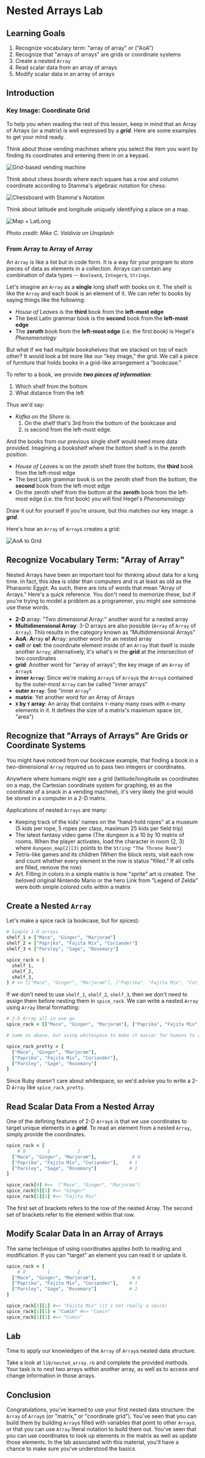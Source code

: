 
# Nested Arrays Lab

## Learning Goals

1. Recognize vocabulary term: "array of array" or ("AoA")
2. Recognize that "arrays of arrays" are grids or coordinate systems
3. Create a nested `Array`
4. Read scalar data from an array of arrays
5. Modify scalar data in an array of arrays

## Introduction

### Key Image: Coordinate Grid

To help you when reading the rest of this lesson, keep in mind that an Array of
Arrays (or a matrix) is well expressed by a ***grid***. Here are some examples
to get your mind ready.

Think about those vending machines where you select the item you want by finding
its coordinates and entering them in on a keypad.

![Grid-based vending machine](https://curriculum-content.s3.amazonaws.com/programming-univbasics-5/nested-arrays-lab/vending_grid.png)

Think about chess boards where each square has a row and column coordinate
according to Stamma's algebraic notation for chess:

![Chessboard with Stamma's Notation](https://curriculum-content.s3.amazonaws.com/programming-univbasics-5/nested-arrays-lab/chess_grid.png)

Think about latitude and longitude uniquely identifying a place on a map.

![Map + LatLong](https://curriculum-content.s3.amazonaws.com/programming-univbasics-5/nested-arrays-lab/nyc_latlong_sm.png)

_Photo credit: Mike C. Valdivia on Unsplash_

### From Array to Array of Array

An `Array` is like a list but in code form. It is a way for your program to
store pieces of data as elements in a collection. Arrays can contain any
combination of data types -- `Boolean`s, `Integer`s, `Strings`.

Let's imagine an `Array` as a **single** long shelf with books on it. The shelf
is like the `Array` and each book is an element of it.  We can refer to books by
saying things like the following:

* _House of Leaves_ is the **third** book from the **left-most edge**
* The best Latin grammar book is the **second** book from the **left-most edge**
* The **zeroth** book from the **left-most edge** (i.e. the first book) is Hegel's _Phenomenology_

But what if we had _multiple_ bookshelves that we stacked on top of each other?
It would look a bit more like our "key image," the grid. We call a piece of
furniture that holds books in a grid-like arrangement a "bookcase."

To refer to a book, we provide ***two pieces of information***:

1. Which shelf from the bottom
2. What distance from the left

Thus we'd say:

* _Kafka on the Shore_ is:
  1. On the shelf that's 3rd from the bottom of the bookcase and
  2. is second from the left-most edge.

And the books from our previous single shelf would need more data provided. Imagining a bookshelf where the bottom shelf is in the zeroth position.

* _House of Leaves_ is on the zeroth shelf from the bottom, the **third** book
  from the left-most edge
* The best Latin grammar book is on the zeroth shelf from the bottom, the
  **second** book from the left-most edge
* On the zeroth shelf from the bottom at the **zeroth** book from the left-most
  edge (i.e. the first book) you will find Hegel's _Phenomenology_

Draw it out for yourself if you're unsure, but this matches our key image: a
***grid***.

Here's how an `Array` of `Array`s creates a grid:

![AoA to Grid](https://curriculum-content.s3.amazonaws.com/programming-univbasics-5/nested-arrays-lab/nested_array.png)

## Recognize Vocabulary Term: "Array of Array"

Nested Arrays have been an important tool for thinking about data for a long
time. In fact, this idea is older than computers and is at least as old as the
Pharaonic Egypt. As such, there are lots of words that mean "Array of Arrays."
Here's a quick reference. You don't need to memorize these, but if you're trying
to model a problem as a programmer, you might see someone use these words.

* **2-D** array: "Two dimensional Array:" another word for a nested array
* **Multidimensional Array**: 3-D arrays are also possible (`Array` of `Array`
  of `Array`). This results in the category known as "Multidimensional
  Arrays"
* **AoA**: **A**rray **o**f **A**rray: another word for an nested array
* **cell** or **cel**: the coordinate element inside of an `Array` that itself
  is inside another `Array`; alternatively, it's what's in the **grid** at the
  intersection of two coordinates
* **grid**: Another word for "array of arrays"; the key image of an `Array` of `Array`s
* **inner `Array`**: Since we're making `Array`s of `Array`s the `Array`s
  contained by the outer-most `Array` can be called "inner arrays"
* **outer `Array`**: See "inner `Array`"
* **matrix**: Yet another word for an Array of Arrays
* **`X` by `Y` array**: An array that contains `Y`-many many rows with `X`-many
  elements in it. It defines the size of a matrix's maximum space (or, "area")

## Recognize that "Arrays of Arrays" Are Grids or Coordinate Systems

You might have noticed from our bookcase example, that finding a book in a
two-dimensional `Array` required us to pass two integers or coordinates.

Anywhere where humans might see a grid (latitude/longitude as coordinates on a
map, the Cartesian coordinate system for graphing, `B9` as the coordinate of a
snack in a vending machine), it's very likely the grid would be stored in a
computer in a 2-D matrix.

Applications of nested `Arrays` are many:

* Keeping track of the kids' names on the "hand-hold ropes" at a museum (5 kids
  per rope, 5 ropes per class, maximum 25 kids per field trip)
* The latest fantasy video game (The dungeon is a 10 by 10 matrix of rooms. When
  the player activates, load the character in room (2, 3) where
  `dungeon_map[2][3]` points to the `String`: `"The Throne Room"`)
* Tetris-like games and its children (When the block rests, visit each row and
  count whether every element in the row is status "filled." If all cells are
  filled, remove the row)
* Art. Filling in colors in a simple matrix is how "sprite" art is created. The
  beloved original Nintendo Mario or the hero Link from "Legend of Zelda" were
  both simple colored cells within a matrix

## Create a Nested `Array`

Let's make a spice rack (a bookcase, but for spices):

```ruby
# Simple 1-D arrays
shelf_1 = ["Mace", "Ginger", "Marjoram"]
shelf_2 = ["Paprika", "Fajita Mix", "Coriander"]
shelf_3 = ["Parsley", "Sage", "Rosemary"]

spice_rack = [
  shelf_1,
  shelf_2,
  shelf_3,
] # => [["Mace", "Ginger", "Marjoram"], ["Paprika", "Fajita Mix", "Coriander"], ["Parsley", "Sage", "Rosemary"]]
```

If we don't need to use `shelf_1`, `shelf_2`, `shelf_3`, then we don't need to
assign them before nesting them in `spice_rack`.  We can write a nested `Array`
using `Array` literal formatting:

```ruby
# 2-D Array all in one go
spice_rack = [["Mace", "Ginger", "Marjoram"], ["Paprika", "Fajita Mix", "Coriander"], ["Parsley", "Sage", "Rosemary"]]

# Same as above, but using whitespace to make it easier for humans to read

spice_rack_pretty = [
  ["Mace", "Ginger", "Marjoram"],
  ["Paprika", "Fajita Mix", "Coriander"],
  ["Parsley", "Sage", "Rosemary"]
]
```

Since Ruby doesn't care about whitespace, so we'd advise you to write a 2-D
`Array` like `spice_rack_pretty`.

## Read Scalar Data From a Nested Array

One of the defining features of 2-D `Array`s is that we use coordinates to
target unique elements in a ***grid***. To read an element from a nested
`Array`, simply provide the coordinates.

```ruby
spice_rack = [
    # 0        1          2
  ["Mace", "Ginger", "Marjoram"],             # 0
  ["Paprika", "Fajita Mix", "Coriander"],    # 1
  ["Parsley", "Sage", "Rosemary"]            # 2
]

spice_rack[0] #=>  ["Mace", "Ginger", "Marjoram"]
spice_rack[0][1] #=> "Ginger"
spice_rack[1][1] #=> "Fajita Mix"
```

The first set of brackets refers to the row of the nested Array.  The second set
of brackets refer to the element within that row.

## Modify Scalar Data In an Array of Arrays

The same technique of using coordinates applies both to reading and
modification. If you can "target" an element you can read it or update it.

```ruby
spice_rack = [
    # 0        1          2
  ["Mace", "Ginger", "Marjoram"],             # 0
  ["Paprika", "Fajita Mix", "Coriander"],    # 1
  ["Parsley", "Sage", "Rosemary"]            # 2
]

spice_rack[1][1] #=> "Fajita Mix" (it's not really a spice)
spice_rack[1][1] = "Cumin" #=> "Cumin"
spice_rack[1][1] #=> "Cumin"
```

## Lab

Time to apply our knowledgeo of the `Array` of `Array`s nested data structure.

Take a look at `lib/nested_array.rb` and complete the provided methods. Your
task is to nest two arrays within another array, as well as to access and
change information in those arrays.

## Conclusion

Congratulations, you've learned to use your first nested data structure: the
`Array` of `Array`s (or "matrix," or "coordinate grid"). You've seen that you
can build them by building `Array`s filled with variables that point to other
`Array`s, or that you can use `Array` literal notation to build them out. You've
seen that you can use coordinates to look up elements in the matrix as well as
update those elements. In the lab associated with this material, you'll have a
chance to make sure you've understood the basics.
